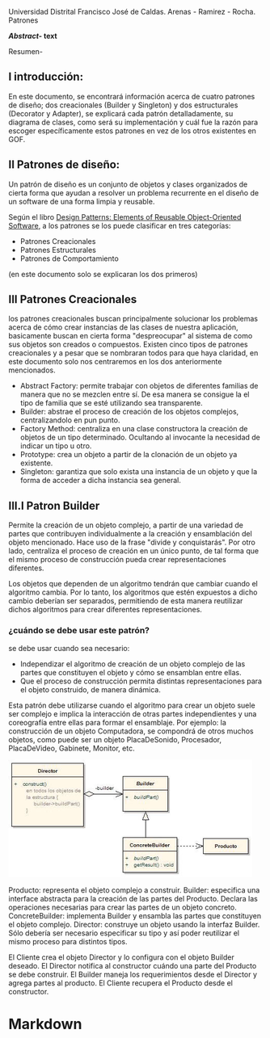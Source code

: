 Universidad Distrital Francisco José de Caldas. Arenas - Ramirez - Rocha. Patrones 

***Abstract*- text**

Resumen- 

## I introducción: 

En este documento, se encontrará información acerca de cuatro patrones de diseño; dos creacionales (Builder y Singleton) y dos estructurales (Decorator y Adapter), se explicará cada patrón detalladamente, su diagrama de clases, como será su implementación y cuál fue la razón para escoger específicamente estos patrones en vez de los otros existentes en GOF. 

## II Patrones de diseño:

Un patrón de diseño es un conjunto de objetos y clases organizados de cierta forma que ayudan a resolver un problema recurrente en el diseño de un software de una forma limpia y reusable.

Según el libro [Design Patterns: Elements of Reusable Object-Oriented Software](https://sophia.javeriana.edu.co/~cbustaca/docencia/DSBP-2018-01/recursos/Erich%20Gamma,%20Richard%20Helm,%20Ralph%20Johnson,%20John%20M.%20Vlissides-Design%20Patterns_%20Elements%20of%20Reusable%20Object-Oriented%20Software%20%20-Addison-Wesley%20Professional%20(1994).pdf), a los patrones se los puede clasificar en tres categorías:

* Patrones Creacionales
* Patrones Estructurales
* Patrones de Comportamiento

(en este documento solo se explicaran los dos primeros)

## III Patrones Creacionales

los patrones creacionales buscan principalmente solucionar los problemas acerca de cómo crear instancias de las clases de nuestra aplicación, basicamente buscan en cierta forma "despreocupar" al sistema de como sus objetos son creados o compuestos. Existen cinco tipos de patrones creacionales y a pesar que se nombraran todos para que haya claridad, en este documento solo nos centraremos en los dos anteriormente mencionados. 

* Abstract Factory: permite trabajar con objetos de diferentes familias de manera que no se mezclen entre sí. De esa manera se consigue la el tipo de familia que se esté utilizando sea transparente.
* Builder: abstrae el proceso de creación de los objetos complejos, centralizandolo en pun punto.
* Factory Method: centraliza en una clase constructora la creación de objetos de un tipo determinado. Ocultando al invocante la necesidad de indicar un tipo u otro.
* Prototype: crea un objeto a partir de la clonación de un objeto ya existente.
* Singleton: garantiza que solo exista una instancia de un objeto y que la forma de acceder a dicha instancia sea general.

## III.I Patron Builder

Permite la creación de un objeto complejo, a partir de una variedad de partes que contribuyen individualmente a la creación y ensamblación del objeto mencionado. Hace uso de la frase "divide y conquistarás". Por otro lado, centraliza el proceso de creación en un único punto, de tal forma que el mismo proceso de construcción pueda crear representaciones diferentes.

Los objetos que dependen de un algoritmo tendrán que cambiar cuando el algoritmo cambia. Por lo tanto, los algoritmos que estén expuestos a dicho cambio deberían ser separados, permitiendo de esta manera reutilizar dichos algoritmos para crear diferentes representaciones. 

### ¿cuándo se debe usar este patrón?

se debe usar cuando sea necesario:

* Independizar el algoritmo de creación de un objeto complejo de las partes que constituyen el objeto y cómo se ensamblan entre ellas.
* Que el proceso de construcción permita distintas representaciones para el objeto construido, de manera dinámica.

Esta patrón debe utilizarse cuando el algoritmo para crear un objeto suele ser complejo e implica la interacción de otras partes independientes y una coreografía entre ellas para formar el ensamblaje. Por ejemplo: la construcción de un objeto Computadora, se compondrá de otros muchos objetos, como puede ser un objeto PlacaDeSonido, Procesador, PlacaDeVideo, Gabinete, Monitor, etc.

![uml builder](builder.jpg)

Producto: representa el objeto complejo a construir.
Builder: especifica una interface abstracta para la creación de las partes del Producto. Declara las operaciones necesarias para crear las partes de un objeto concreto.
ConcreteBuilder: implementa Builder y ensambla las partes que constituyen el objeto complejo.
Director: construye un objeto usando la interfaz Builder. Sólo debería ser necesario especificar su tipo y así poder reutilizar el mismo proceso para distintos tipos.

El Cliente crea el objeto Director y lo configura con el objeto Builder deseado.
El Director notifica al constructor cuándo una parte del Producto se debe construir.
El Builder maneja los requerimientos desde el Director y agrega partes al producto.
El Cliente recupera el Producto desde el constructor.

# Markdown

